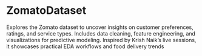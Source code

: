 # ZomatoDataset
Explores the Zomato dataset to uncover insights on customer preferences, ratings, and service types. Includes data cleaning, feature engineering, and visualizations for predictive modeling. Inspired by Krish Naik’s live sessions, it showcases practical EDA workflows and food delivery trends
